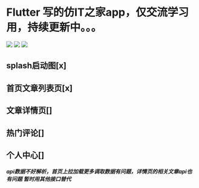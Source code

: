# Flutter 写的仿IT之家app，仅交流学习用，持续更新中。。。

![](show_image/1.png)
![](show_image/2.png)
![](show_image/3.png)

## splash启动图[x]
## 首页文章列表页[x]
## 文章详情页[]
## 热门评论[]
## 个人中心[]

##### api数据不好解析，首页上拉加载更多调取数据有问题，详情页的相关文章api也有问题 暂时用其他接口替代


